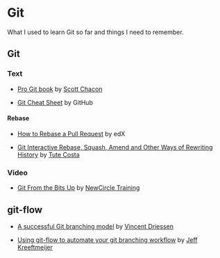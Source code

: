 # Git

What I used to learn Git so far and things I need to remember.

## Git

### Text

- [Pro Git book](https://git-scm.com/book/en/v2) by [Scott Chacon](http://scottchacon.com/)

- [Git Cheat Sheet](https://training.github.com/kit/downloads/github-git-cheat-sheet.pdf) by GitHub

#### Rebase

- [How to Rebase a Pull Request][rebase edx] by edX

- [Git Interactive Rebase, Squash, Amend and Other Ways of Rewriting
  History][rebase tute] by [Tute Costa]

### Video

- [Git From the Bits Up](https://www.youtube.com/watch?v=MYP56QJpDr4) by [NewCircle Training](https://www.youtube.com/user/MarakanaTechTV/about)

## git-flow

- [A successful Git branching model](http://nvie.com/posts/a-successful-git-branching-model/) by [Vincent Driessen](http://nvie.com/about/)

- [Using git-flow to automate your git branching workflow](http://jeffkreeftmeijer.com/2010/why-arent-you-using-git-flow/) by [Jeff Kreeftmeijer](http://jeffkreeftmeijer.com/)

[rebase edx]: https://github.com/edx/edx-platform/wiki/How-to-Rebase-a-Pull-Request
[rebase tute]: https://robots.thoughtbot.com/git-interactive-rebase-squash-amend-rewriting-history
[tute costa]: https://twitter.com/tutec
